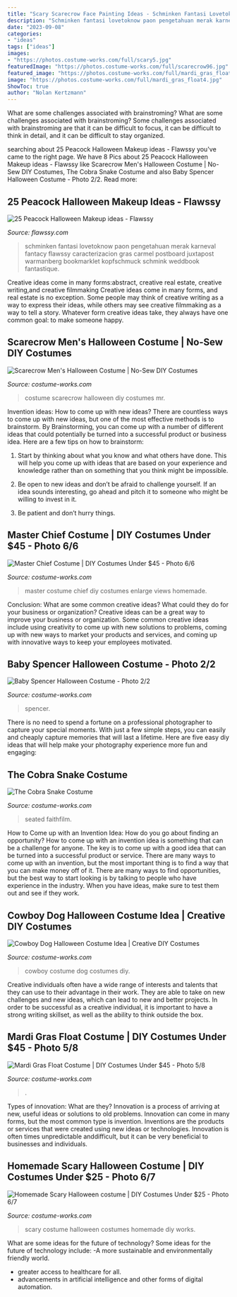 ```yaml
---
title: "Scary Scarecrow Face Painting Ideas - Schminken Fantasi Lovetoknow Paon Pengetahuan Merak Karneval Fantacy Flawssy Caracterizacion Gras Carmel Postboard Juxtapost Warmanberg Bookmarklet Kopfschmuck Schmink Weddbook Fantastique"
description: "Schminken fantasi lovetoknow paon pengetahuan merak karneval fantacy flawssy caracterizacion gras carmel postboard juxtapost warmanberg bookmarklet kopfschmuck schmink weddbook fantastique"
date: "2023-09-08"
categories:
- "ideas"
tags: ["ideas"]
images:
- "https://photos.costume-works.com/full/scary5.jpg"
featuredImage: "https://photos.costume-works.com/full/scarecrow96.jpg"
featured_image: "https://photos.costume-works.com/full/mardi_gras_float4.jpg"
image: "https://photos.costume-works.com/full/mardi_gras_float4.jpg"
ShowToc: true
author: "Nolan Kertzmann"
---
```



What are some challenges associated with brainstroming?
What are some challenges associated with brainstroming?
Some challenges associated with brainstroming are that it can be difficult to focus, it can be difficult to think in detail, and it can be difficult to stay organized.

	

		
searching about 25 Peacock Halloween Makeup ideas - Flawssy you've came to the right page. We have 8 Pics about 25 Peacock Halloween Makeup ideas - Flawssy like Scarecrow Men&#039;s Halloween Costume | No-Sew DIY Costumes, The Cobra Snake Costume and also Baby Spencer Halloween Costume - Photo 2/2. Read more:
		
    
## 25 Peacock Halloween Makeup Ideas - Flawssy

<img loading=lazy src="https://www.flawssy.com/wp-content/uploads/2016/05/Peacock-Makeup-Ideas-eye-makeup.jpg" onerror="this.onerror=null;this.src='https://tse4.mm.bing.net/th?id=OIP.D4Xs_Oai9omBy7aD2hy_hwHaLG&amp;pid=15.1';" alt="25 Peacock Halloween Makeup ideas - Flawssy">

_Source: flawssy.com_

>schminken fantasi lovetoknow paon pengetahuan merak karneval fantacy flawssy caracterizacion gras carmel postboard juxtapost warmanberg bookmarklet kopfschmuck schmink weddbook fantastique. 

	

Creative ideas come in many forms:abstract, creative real estate, creative writing,and creative filmmaking
Creative ideas come in many forms, and real estate is no exception. Some people may think of creative writing as a way to express their ideas, while others may see creative filmmaking as a way to tell a story. Whatever form creative ideas take, they always have one common goal: to make someone happy.

    
## Scarecrow Men&#039;s Halloween Costume | No-Sew DIY Costumes

<img loading=lazy src="https://photos.costume-works.com/full/scarecrow96.jpg" onerror="this.onerror=null;this.src='https://tse2.mm.bing.net/th?id=OIP.uNZJ2qCI5bySVCmuoulevwHaNE&amp;pid=15.1';" alt="Scarecrow Men&#039;s Halloween Costume | No-Sew DIY Costumes">

_Source: costume-works.com_

>costume scarecrow halloween diy costumes mr. 

	

Invention ideas: How to come up with new ideas?
There are countless ways to come up with new ideas, but one of the most effective methods is to brainstorm. By Brainstorming, you can come up with a number of different ideas that could potentially be turned into a successful product or business idea. Here are a few tips on how to brainstorm:
1. Start by thinking about what you know and what others have done. This will help you come up with ideas that are based on your experience and knowledge rather than on something that you think might be impossible.

2. Be open to new ideas and don’t be afraid to challenge yourself. If an idea sounds interesting, go ahead and pitch it to someone who might be willing to invest in it.

3. Be patient and don’t hurry things.

    
## Master Chief Costume | DIY Costumes Under $45 - Photo 6/6

<img loading=lazy src="https://photos.costume-works.com/full/master_chief10.jpg" onerror="this.onerror=null;this.src='https://tse3.mm.bing.net/th?id=OIP._XADRO0kUa-7COnFiqU_SAHaM0&amp;pid=15.1';" alt="Master Chief Costume | DIY Costumes Under $45 - Photo 6/6">

_Source: costume-works.com_

>master costume chief diy costumes enlarge views homemade. 

	

Conclusion: What are some common creative ideas? What could they do for your business or organization?
Creative ideas can be a great way to improve your business or organization. Some common creative ideas include using creativity to come up with new solutions to problems, coming up with new ways to market your products and services, and coming up with innovative ways to keep your employees motivated.

    
## Baby Spencer Halloween Costume - Photo 2/2

<img loading=lazy src="https://photos.costume-works.com/full/baby_tyler1.jpg" onerror="this.onerror=null;this.src='https://tse3.mm.bing.net/th?id=OIP.XBVKMtqmhy3t2Cx2BtDR5QHaJ3&amp;pid=15.1';" alt="Baby Spencer Halloween Costume - Photo 2/2">

_Source: costume-works.com_

>spencer. 

	

There is no need to spend a fortune on a professional photographer to capture your special moments. With just a few simple steps, you can easily and cheaply capture memories that will last a lifetime. Here are five easy diy ideas that will help make your photography experience more fun and engaging:

    
## The Cobra Snake Costume

<img loading=lazy src="https://photos.costume-works.com/full/the_cobra_snake.jpg" onerror="this.onerror=null;this.src='https://tse4.mm.bing.net/th?id=OIP.uVqrOe2zNzkaxALZWCHUQgHaKW&amp;pid=15.1';" alt="The Cobra Snake Costume">

_Source: costume-works.com_

>seated faithfilm. 

	

How to Come up with an Invention Idea: How do you go about finding an opportunity?
How to come up with an invention idea is something that can be a challenge for anyone. The key is to come up with a good idea that can be turned into a successful product or service. There are many ways to come up with an invention, but the most important thing is to find a way that you can make money off of it. There are many ways to find opportunities, but the best way to start looking is by talking to people who have experience in the industry. When you have ideas, make sure to test them out and see if they work.

    
## Cowboy Dog Halloween Costume Idea | Creative DIY Costumes

<img loading=lazy src="https://photos.costume-works.com/full/cowboy_dg.jpg" onerror="this.onerror=null;this.src='https://tse2.mm.bing.net/th?id=OIP.e2lC31XRwoi187vwmEpOJAHaL5&amp;pid=15.1';" alt="Cowboy Dog Halloween Costume Idea | Creative DIY Costumes">

_Source: costume-works.com_

>cowboy costume dog costumes diy. 

	

Creative individuals often have a wide range of interests and talents that they can use to their advantage in their work. They are able to take on new challenges and new ideas, which can lead to new and better projects. In order to be successful as a creative individual, it is important to have a strong writing skillset, as well as the ability to think outside the box.

    
## Mardi Gras Float Costume | DIY Costumes Under $45 - Photo 5/8

<img loading=lazy src="https://photos.costume-works.com/full/mardi_gras_float4.jpg" onerror="this.onerror=null;this.src='https://tse2.mm.bing.net/th?id=OIP.KeoRkEHBmKUxZll0g9HyxgHaMZ&amp;pid=15.1';" alt="Mardi Gras Float Costume | DIY Costumes Under $45 - Photo 5/8">

_Source: costume-works.com_

>. 

	

Types of innovation: What are they?
Innovation is a process of arriving at new, useful ideas or solutions to old problems. Innovation can come in many forms, but the most common type is invention. Inventions are the products or services that were created using new ideas or technologies. Innovation is often times unpredictable anddifficult, but it can be very beneficial to businesses and individuals.

    
## Homemade Scary Halloween Costume | DIY Costumes Under $25 - Photo 6/7

<img loading=lazy src="https://photos.costume-works.com/full/scary5.jpg" onerror="this.onerror=null;this.src='https://tse2.mm.bing.net/th?id=OIP.13s569Qw9MrHlPMMoGz1IwHaJ3&amp;pid=15.1';" alt="Homemade Scary Halloween costume | DIY Costumes Under $25 - Photo 6/7">

_Source: costume-works.com_

>scary costume halloween costumes homemade diy works. 

	

What are some ideas for the future of technology?
Some ideas for the future of technology include: 
-A more sustainable and environmentally friendly world. 
- greater access to healthcare for all. 
- advancements in artificial intelligence and other forms of digital automation.

